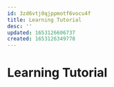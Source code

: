 ```yaml
---
id: 3zd6vtj0qjppmotf6vocu4f
title: Learning Tutorial
desc: ''
updated: 1653126606737
created: 1653126349778
---
```

# Learning Tutorial
